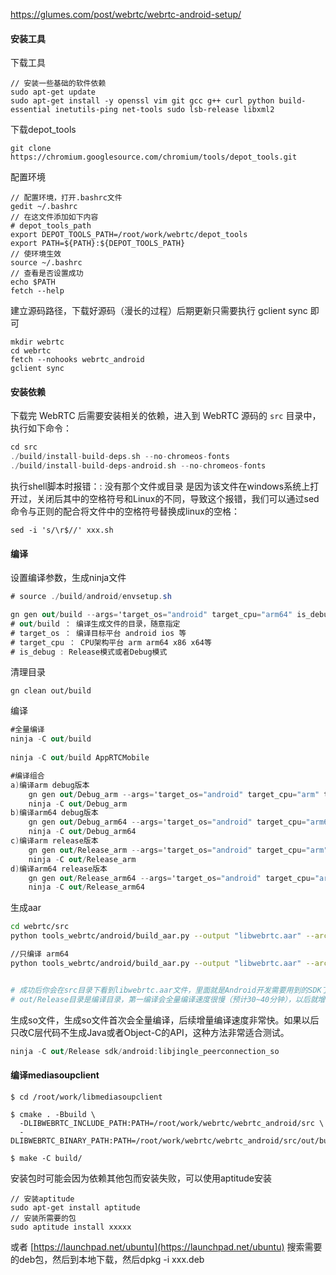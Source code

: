 https://glumes.com/post/webrtc/webrtc-android-setup/


#### 安装工具

下载工具
```
// 安装一些基础的软件依赖
sudo apt-get update
sudo apt-get install -y openssl vim git gcc g++ curl python build-essential inetutils-ping net-tools sudo lsb-release libxml2
```

下载depot_tools

```
git clone https://chromium.googlesource.com/chromium/tools/depot_tools.git
```
配置环境
```
// 配置环境，打开.bashrc文件
gedit ~/.bashrc
// 在这文件添加如下内容
# depot_tools_path
export DEPOT_TOOLS_PATH=/root/work/webrtc/depot_tools
export PATH=${PATH}:${DEPOT_TOOLS_PATH}
// 使环境生效
source ~/.bashrc
// 查看是否设置成功
echo $PATH
fetch --help
```
建立源码路径，下载好源码（漫长的过程）后期更新只需要执行 gclient sync 即可
```
mkdir webrtc
cd webrtc
fetch --nohooks webrtc_android
gclient sync
```

#### 安装依赖

下载完 WebRTC 后需要安装相关的依赖，进入到 WebRTC 源码的 `src` 目录中，执行如下命令：

```cpp
cd src
./build/install-build-deps.sh --no-chromeos-fonts
./build/install-build-deps-android.sh --no-chromeos-fonts
```

执行shell脚本时报错：: 没有那个文件或目录
是因为该文件在windows系统上打开过，关闭后其中的空格符号和Linux的不同，导致这个报错，我们可以通过sed命令与正则的配合将文件中的空格符号替换成linux的空格：

```
sed -i 's/\r$//' xxx.sh
```

####  编译

设置编译参数，生成ninja文件

```csharp
# source ./build/android/envsetup.sh

gn gen out/build --args='target_os="android" target_cpu="arm64" is_debug=false treat_warnings_as_errors=false'
# out/build ： 编译生成文件的目录，随意指定
# target_os ： 编译目标平台 android ios 等
# target_cpu ： CPU架构平台 arm arm64 x86 x64等
# is_debug : Release模式或者Debug模式
```

清理目录

```
gn clean out/build
```

编译

```csharp
#全量编译
ninja -C out/build
    
ninja -C out/build AppRTCMobile

#编译组合
a)编译arm debug版本
    gn gen out/Debug_arm --args='target_os="android" target_cpu="arm" treat_warnings_as_errors=false'
    ninja -C out/Debug_arm
b)编译arm64 debug版本
    gn gen out/Debug_arm64 --args='target_os="android" target_cpu="arm64" treat_warnings_as_errors=false'
    ninja -C out/Debug_arm64
c)编译arm release版本
    gn gen out/Release_arm --args='target_os="android" target_cpu="arm" is_debug=false treat_warnings_as_errors=false'
    ninja -C out/Release_arm
d)编译arm64 release版本
    gn gen out/Release_arm64 --args='target_os="android" target_cpu="arm64" is_debug=false treat_warnings_as_errors=false'
    ninja -C out/Release_arm64
```

生成aar

```bash
cd webrtc/src
python tools_webrtc/android/build_aar.py --output "libwebrtc.aar" --arch "armeabi-v7a" "arm64-v8a" --build-dir out/Release  --extra-gn-args 'is_debug=false is_component_build=false is_clang=true rtc_include_tests=false rtc_use_h264=true rtc_enable_protobuf=false use_rtti=true use_custom_libcxx=false treat_warnings_as_errors=false' 

//只编译 arm64
python tools_webrtc/android/build_aar.py --output "libwebrtc.aar" --arch "arm64-v8a" --build-dir out/Release  --extra-gn-args 'is_debug=false is_component_build=false is_clang=true rtc_include_tests=false rtc_use_h264=true rtc_enable_protobuf=false use_rtti=true use_custom_libcxx=false treat_warnings_as_errors=false'


# 成功后你会在src目录下看到libwebrtc.aar文件，里面就是Android开发需要用到的SDK了。
# out/Release目录是编译目录，第一编译会全量编译速度很慢（预计30~40分钟），以后就增量编译很快（预计10s内）。
```

生成so文件，生成so文件首次会全量编译，后续增量编译速度非常快。如果以后只改C层代码不生成Java或者Object-C的API，这种方法非常适合测试。

```csharp
ninja -C out/Release sdk/android:libjingle_peerconnection_so
```

#### 编译mediasoupclient

```
$ cd /root/work/libmediasoupclient

$ cmake . -Bbuild \
  -DLIBWEBRTC_INCLUDE_PATH:PATH=/root/work/webrtc/webrtc_android/src \
  -DLIBWEBRTC_BINARY_PATH:PATH=/root/work/webrtc/webrtc_android/src/out/build/obj

$ make -C build/
```













安装包时可能会因为依赖其他包而安装失败，可以使用aptitude安装

```
// 安装aptitude
sudo apt-get install aptitude
// 安装所需要的包
sudo aptitude install xxxxx
```

或者 [https://launchpad.net/ubuntu](https://launchpad.net/ubuntu) 搜索需要的deb包，然后到本地下载，然后dpkg -i xxx.deb